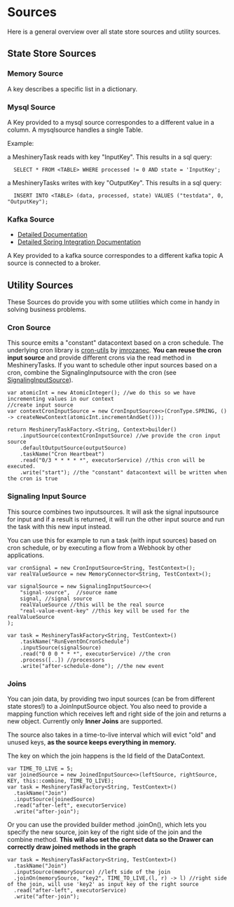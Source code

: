 # Sources

Here is a general overview over all state store sources and 
utility sources.

## State Store Sources

### Memory Source  <a name="Memory"></a>

A key describes a specific list in a dictionary.

### Mysql Source <a name="Mysql"></a>

A Key provided to a mysql source correspondes to a different value in a column. A mysqlsource handles a single Table.

Example:

a MeshineryTask reads with key "InputKey". This results in a sql query:

      SELECT * FROM <TABLE> WHERE processed != 0 AND state = 'InputKey';

a MeshineryTasks writes with key "OutputKey". This results in a sql query:

      INSERT INTO <TABLE> (data, processed, state) VALUES ("testdata", 0, "OutputKey");

### Kafka Source <a name="Kafka"></a>

* [Detailed Documentation](modules/connectors/kafka/kafka-connector/kafka.md)
* [Detailed Spring Integration Documentation](modules/connectors/kafka/kafka-connector-config/kafka.md)

A Key provided to a kafka source correspondes to a different kafka topic A source is connected to a broker.

## Utility Sources

These Sources do provide you with some utilities which come in handy
in solving business problems.

### Cron Source  <a name="Cron"></a>

This source emits a "constant" datacontext based on a cron schedule. The underlying cron library
is [cron-utils](https://github.com/jmrozanec/cron-utils)
by [jmrozanec](https://github.com/jmrozanec). 
**You can reuse the cron input source** and provide different crons via the
read method in MeshineryTasks. 
If you want to schedule other input sources based on a cron, combine the SignalingInputsource with the
cron (see [SignalingInputSource](#SignalingInputSource)).

    var atomicInt = new AtomicInteger(); //we do this so we have incrementing values in our context
    //create input source
    var contextCronInputSource = new CronInputSource<>(CronType.SPRING, () -> createNewContext(atomicInt.incrementAndGet()));

    return MeshineryTaskFactory.<String, Context>builder()
        .inputSource(contextCronInputSource) //we provide the cron input source
        .defaultOutputSource(outputSource)
        .taskName("Cron Heartbeat")
        .read("0/3 * * * * *", executorService) //this cron will be executed.
        .write("start"); //the "constant" datacontext will be written when the cron is true


### Signaling Input Source <a name="SignalingInputSource"></a>

This source combines two inputsources. It will ask the signal inputsource for input
and if a result is returned, it will run
the other input source and run the task with this new input instead.  

You can use this for example to run a task (with input sources) based on cron schedule,
or by executing a flow from a Webhook by other applications.

    var cronSignal = new CronInputSource<String, TestContext>();
    var realValueSource = new MemoryConnector<String, TestContext>();

    var signalSource = new SignalingInputSource<>(
        "signal-source",  //source name
        signal, //signal source
        realValueSource //this will be the real source
        "real-value-event-key" //this key will be used for the realValueSource 
    );

    var task = MeshineryTaskFactory<String, TestContext>()
        .taskName("RunEventOnCronSchedule")
        .inputSource(signalSource)
        .read("0 0 0 * * *", executorService) //the cron
        .process([..]) //processors
        .write("after-schedule-done"); //the new event

### Joins

You can join data, by providing two input sources (can be from different state stores!) to a JoinInputSource object. You
also need to provide a mapping function which receives left and right side of the join and returns a new object.
Currently only **Inner Joins** are supported.

The source also takes in a time-to-live interval which will evict "old"
and unused keys, **as the source keeps everything in memory.**

The key on which the join happens is the Id field of the DataContext.

    var TIME_TO_LIVE = 5;
    var joinedSource = new JoinedInputSource<>(leftSource, rightSource, KEY, this::combine, TIME_TO_LIVE);
    var task = MeshineryTaskFactory<String, TestContext>()
      .taskName("Join")
      .inputSource(joinedSource)
      .read("after-left", executorService)
      .write("after-join");

Or you can use the provided builder method .joinOn(), which lets you specify the new source, join key of the right side
of the join and the combine method. **This will also set the correct data so the Drawer can correctly draw joined methods
in the graph**

    var task = MeshineryTaskFactory<String, TestContext>()
      .taskName("Join")
      .inputSource(memorySource) //left side of the join
      .joinOn(memorySource, "key2", TIME_TO_LIVE,(l, r) -> l) //right side of the join, will use 'key2' as input key of the right source
      .read("after-left", executorService)
      .write("after-join");